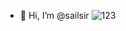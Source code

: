 - 👋 Hi, I’m @sailsir
![123](https://github.githubassets.com/images/modules/profile/profile-first-repo.svg)
